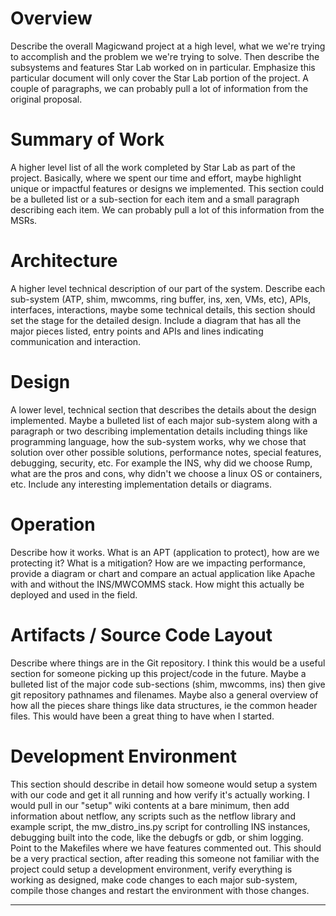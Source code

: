 Overview
========

Describe the overall Magicwand project at a high level, what we we're trying
to accomplish and the problem we we're trying to solve. Then describe the
subsystems and features Star Lab worked on in particular. Emphasize this
particular document will only cover the Star Lab portion of the project. A
couple of paragraphs, we can probably pull a lot of information from the original
proposal.


Summary of Work
===============

A higher level list of all the work completed by Star Lab as part of the project.
Basically, where we spent our time and effort, maybe highlight unique or impactful
features or designs we implemented. This section could be a bulleted list or a
sub-section for each item and a small paragraph describing each item. We can probably
pull a lot of this information from the MSRs.


Architecture
============

A higher level technical description of our part of the system. Describe each sub-system
(ATP, shim, mwcomms, ring buffer, ins, xen, VMs, etc), APIs, interfaces, interactions, maybe some
technical details, this section should set the stage for the detailed design. Include a diagram
that has all the major pieces listed, entry points and APIs and lines indicating communication
and interaction.


Design
======

A lower level, technical section that describes the details about the design implemented.
Maybe a bulleted list of each major sub-system along with a paragraph or two describing
implementation details including things like programming language, how the sub-system works,
why we chose that solution over other possible solutions, performance notes, special features,
debugging, security, etc. For example the INS, why did we choose Rump, what are the pros and
cons, why didn't we choose a linux OS or containers, etc. Include any interesting implementation
details or diagrams.


Operation
=========

Describe how it works. What is an APT (application to protect), how are we protecting it?
What is a mitigation? How are we impacting performance, provide a diagram or chart and compare
an actual application like Apache with and without the INS/MWCOMMS stack. How might this actually
be deployed and used in the field.


Artifacts / Source Code Layout
==============================

Describe where things are in the Git repository. I think this would be a useful section for
someone picking up this project/code in the future. Maybe a bulleted list of the major code
sub-sections (shim, mwcomms, ins) then give git repository pathnames and filenames. Maybe also
a general overview of how all the pieces share things like data structures, ie the common header
files. This would have been a great thing to have when I started.

Development Environment
=======================

This section should describe in detail how someone would setup a system with our code and get it all
running and how verify it's actually working. I would pull in our "setup" wiki contents at a bare
minimum, then add information about netflow, any scripts such as the netflow library and example
script, the mw_distro_ins.py script for controlling INS instances, debugging built into the code, like
the debugfs or gdb, or shim logging. Point to the Makefiles where we have features commented out. This
should be a very practical section, after reading this someone not familiar with the project could setup
a development environment, verify everything is working as designed, make code changes to each major
sub-system, compile those changes and restart the environment with those changes.

---------------------------------------------------------------------------


